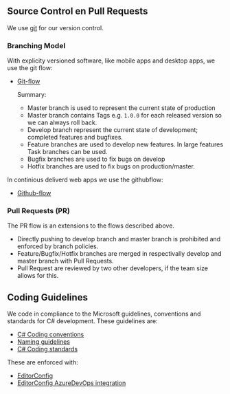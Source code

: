 ## Source Control en Pull Requests
We use [git](https://git-scm.com/) for our version control.

### Branching Model
With explicity versioned software, like mobile apps and desktop apps, we use the git flow:
* [Git-flow](https://nvie.com/posts/a-successful-git-branching-model/)

  Summary:
  * Master branch is used to represent the current state of production
  * Master branch contains Tags e.g. `1.0.0` for each released version so we can always roll back.
  * Develop branch represent the current state of development; completed features and bugfixes.
  * Feature branches are used to develop new features. In large features Task branches can be used.
  * Bugfix branches are used to fix bugs on develop
  * Hotfix branches are used to fix bugs on production/master.

In continious deliverd web apps we use the githubflow:
* [Github-flow](https://guides.github.com/introduction/flow/)

### Pull Requests (PR)
The PR flow is an extensions to the flows described above.
* Directly pushing to develop branch and master branch is prohibited and enforced by branch policies.
* Feature/Bugfix/Hotfix branches are merged in respectivally develop and master branch with Pull Requests.
* Pull Request are reviewed by two other developers, if the team size allows for this.

## Coding Guidelines
We code in compliance to the Microsoft guidelines, conventions and standards for C# development. These guidelines are:

* [C# Coding conventions](https://docs.microsoft.com/en-us/dotnet/csharp/programming-guide/inside-a-program/coding-conventions)
* [Naming guidelines](https://docs.microsoft.com/en-us/dotnet/standard/design-guidelines/naming-guidelines)
* [C# Coding standards](http://www.dofactory.com/reference/csharp-coding-standards)

These are enforced with:
* [EditorConfig](https://github.com/MakeAndDevelop/default_project_resources/blob/main/linting/.editorconfig)
* [EditorConfig AzureDevOps integration](https://pumpingco.de/blog/check-if-pull-requests-violate-editorconfig-rules-with-azure-devops-pipelines/)
